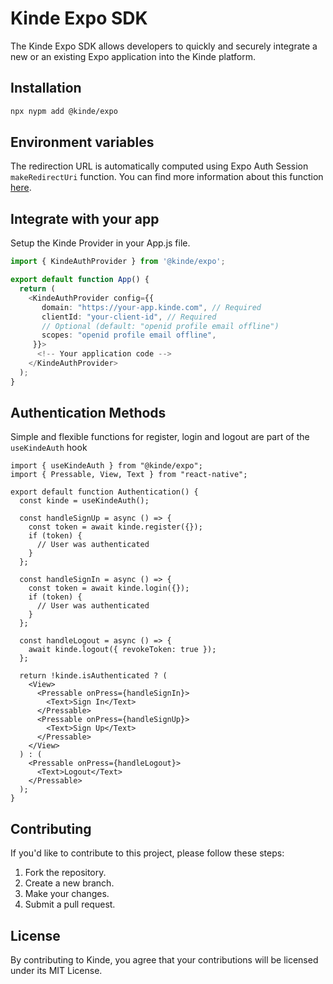 # Kinde Expo SDK

The Kinde Expo SDK allows developers to quickly and securely integrate a new or an existing Expo application into the Kinde platform.

## **Installation**

```bash
npx nypm add @kinde/expo
```

## **Environment variables**

The redirection URL is automatically computed using Expo Auth Session `makeRedirectUri` function. You can find more information about this function [here](https://docs.expo.dev/versions/latest/sdk/auth-session/#makeRedirectUri).

## Integrate with your app

Setup the Kinde Provider in your App.js file.

```typescript
import { KindeAuthProvider } from '@kinde/expo';

export default function App() {
  return (
    <KindeAuthProvider config={{
       domain: "https://your-app.kinde.com", // Required
       clientId: "your-client-id", // Required
       // Optional (default: "openid profile email offline")
       scopes: "openid profile email offline",
     }}>
      <!-- Your application code -->
    </KindeAuthProvider>
  );
}
```

## Authentication Methods

Simple and flexible functions for register, login and logout are part of the `useKindeAuth` hook

```tsx
import { useKindeAuth } from "@kinde/expo";
import { Pressable, View, Text } from "react-native";

export default function Authentication() {
  const kinde = useKindeAuth();

  const handleSignUp = async () => {
    const token = await kinde.register({});
    if (token) {
      // User was authenticated
    }
  };

  const handleSignIn = async () => {
    const token = await kinde.login({});
    if (token) {
      // User was authenticated
    }
  };

  const handleLogout = async () => {
    await kinde.logout({ revokeToken: true });
  };

  return !kinde.isAuthenticated ? (
    <View>
      <Pressable onPress={handleSignIn}>
        <Text>Sign In</Text>
      </Pressable>
      <Pressable onPress={handleSignUp}>
        <Text>Sign Up</Text>
      </Pressable>
    </View>
  ) : (
    <Pressable onPress={handleLogout}>
      <Text>Logout</Text>
    </Pressable>
  );
}
```

## Contributing

If you'd like to contribute to this project, please follow these steps:

1. Fork the repository.
2. Create a new branch.
3. Make your changes.
4. Submit a pull request.

## License

By contributing to Kinde, you agree that your contributions will be licensed under its MIT License.
